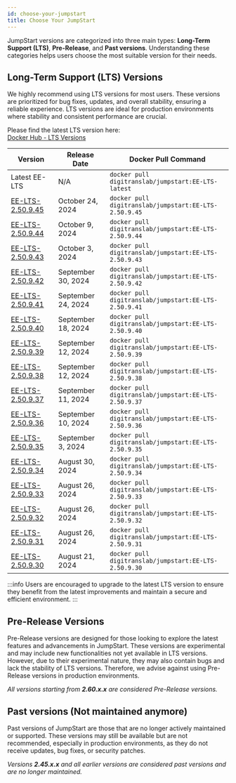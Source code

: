 ```yaml
---
id: choose-your-jumpstart
title: Choose Your JumpStart
---
```


JumpStart versions are categorized into three main types: **Long-Term Support (LTS)**,  **Pre-Release**, and **Past versions**. Understanding these categories helps users choose the most suitable version for their needs.

## Long-Term Support (LTS) Versions

We highly recommend using LTS versions for most users. These versions are prioritized for bug fixes, updates, and overall stability, ensuring a reliable experience. LTS versions are ideal for production environments where stability and consistent performance are crucial.

Please find the latest LTS version here: <br/>
[Docker Hub - LTS Versions](https://hub.docker.com/r/digitranslab/jumpstart/tags?page_size=&ordering=&name=EE-LTS) 

| Version | Release Date | Docker Pull Command |
|---------|--------------|----------------------|
| Latest EE-LTS | N/A | `docker pull digitranslab/jumpstart:EE-LTS-latest` |
| [EE-LTS-2.50.9.45](https://hub.docker.com/layers/digitranslab/jumpstart/EE-LTS-2.50.9.45/images/sha256-cb0030d66415ac52d156608fee2de8ce400cd4b2a7b3f865be331d13d939c883?context=explore) | October 24, 2024 | `docker pull digitranslab/jumpstart:EE-LTS-2.50.9.45` |
| [EE-LTS-2.50.9.44](https://hub.docker.com/layers/digitranslab/jumpstart/EE-LTS-2.50.9.44/images/sha256-739781626ba3b7a61890d5e6b633099fee12e0e14aa3d176ceafe102f4b4ca98?context=explore) | October 9, 2024 | `docker pull digitranslab/jumpstart:EE-LTS-2.50.9.44` |
| [EE-LTS-2.50.9.43](https://hub.docker.com/layers/digitranslab/jumpstart/EE-LTS-2.50.9.43/images/sha256-5d1cdd349872279ff23da9332dc0ec71c4ad637b35b728c44211f21fd206fa1c?context=explore) | October 3, 2024 | `docker pull digitranslab/jumpstart:EE-LTS-2.50.9.43` |
| [EE-LTS-2.50.9.42](https://hub.docker.com/layers/digitranslab/jumpstart/EE-LTS-2.50.9.42/images/sha256-767102dd525db7e4f2770d55db5a5862d1cc1507f752722d6eb24bae609fada7?context=explore) | September 30, 2024 | `docker pull digitranslab/jumpstart:EE-LTS-2.50.9.42` |
| [EE-LTS-2.50.9.41](https://hub.docker.com/layers/digitranslab/jumpstart/EE-LTS-2.50.9.41/images/sha256-d36444747af6f81d4456ca4d1f7dcf92c3e77e13e23ca9407c22de1c62451bd7?context=explore) | September 24, 2024 | `docker pull digitranslab/jumpstart:EE-LTS-2.50.9.41` |
| [EE-LTS-2.50.9.40](https://hub.docker.com/layers/digitranslab/jumpstart/EE-LTS-2.50.9.40/images/sha256-26338b926568dc514c26988f6cd01f84bb3edf950fac08982365fabb95900f78?context=explore) | September 18, 2024 | `docker pull digitranslab/jumpstart:EE-LTS-2.50.9.40` |
| [EE-LTS-2.50.9.39](https://hub.docker.com/layers/digitranslab/jumpstart/EE-LTS-2.50.9.39/images/sha256-6f1b7a00432e0e29a05adb375d3ddd9da877d6eb53d489be14ca0061953bbb57?context=explore) | September 12, 2024 | `docker pull digitranslab/jumpstart:EE-LTS-2.50.9.39` |
| [EE-LTS-2.50.9.38](https://hub.docker.com/layers/digitranslab/jumpstart/EE-LTS-2.50.9.38/images/sha256-1974afb5f8483f4bfb7bf7575d7d8b4f0f7747dd7c88139cbf559c3ce8b1fdbd?context=explore) | September 12, 2024 | `docker pull digitranslab/jumpstart:EE-LTS-2.50.9.38` |
| [EE-LTS-2.50.9.37](https://hub.docker.com/layers/digitranslab/jumpstart/EE-LTS-2.50.9.37/images/sha256-b1a13a5424bf14af77bb455f39e07d2a774303bcf4286aa7bd6d0a78c1a58e59?context=explore) | September 11, 2024 | `docker pull digitranslab/jumpstart:EE-LTS-2.50.9.37` |
| [EE-LTS-2.50.9.36](https://hub.docker.com/layers/digitranslab/jumpstart/EE-LTS-2.50.9.36/images/sha256-969ae46a17c5873882641b7e23b02e087874194d9546e0a55d21d49044becd9e?context=explore) | September 10, 2024 | `docker pull digitranslab/jumpstart:EE-LTS-2.50.9.36` |
| [EE-LTS-2.50.9.35](https://hub.docker.com/layers/digitranslab/jumpstart/EE-LTS-2.50.9.35/images/sha256-8a1b0014d470aff108ad75fd6982e01696740f2154a3bb49f08671b93d55485b?context=explore) | September 3, 2024 | `docker pull digitranslab/jumpstart:EE-LTS-2.50.9.35` |
| [EE-LTS-2.50.9.34](https://hub.docker.com/layers/digitranslab/jumpstart/EE-LTS-2.50.9.34/images/sha256-95af52997ec5b42fd5435bfef2f8996d0acc8234ae0541e155705ea4c689b272?context=explore) | August 30, 2024 | `docker pull digitranslab/jumpstart:EE-LTS-2.50.9.34` |
| [EE-LTS-2.50.9.33](https://hub.docker.com/layers/digitranslab/jumpstart/EE-LTS-2.50.9.33/images/sha256-e231b959a7e5e1455235d344ceffeaa34b482d925d9676e5169f58e966c59fbb?context=explore) | August 26, 2024 | `docker pull digitranslab/jumpstart:EE-LTS-2.50.9.33` |
| [EE-LTS-2.50.9.32](https://hub.docker.com/layers/digitranslab/jumpstart/EE-LTS-2.50.9.32/images/sha256-e231b959a7e5e1455235d344ceffeaa34b482d925d9676e5169f58e966c59fbb?context=explore) | August 26, 2024 | `docker pull digitranslab/jumpstart:EE-LTS-2.50.9.32` |
| [EE-LTS-2.50.9.31](https://hub.docker.com/layers/digitranslab/jumpstart/EE-LTS-2.50.9.31/images/sha256-9610b8a125ea622a4b07c17657c44e04e1b582df8a18c228bab3a876cdc49407?context=explore) | August 26, 2024 | `docker pull digitranslab/jumpstart:EE-LTS-2.50.9.31` |
| [EE-LTS-2.50.9.30](https://hub.docker.com/layers/digitranslab/jumpstart/EE-LTS-2.50.9.30/images/sha256-a7b0967aca4c4d29e423a78e91a7084073e2750d0a67fa2a8926d0da5eaf4ad4?context=explore) | August 21, 2024 | `docker pull digitranslab/jumpstart:EE-LTS-2.50.9.30` |

:::info
Users are encouraged to upgrade to the latest LTS version to ensure they benefit from the latest improvements and maintain a secure and efficient environment. 
:::

## Pre-Release Versions

Pre-Release versions are designed for those looking to explore the latest features and advancements in JumpStart. These versions are experimental and may include new functionalities not yet available in LTS versions. However, due to their experimental nature, they may also contain bugs and lack the stability of LTS versions. Therefore, we advise against using Pre-Release versions in production environments.

*All versions starting from **2.60.x.x** are considered Pre-Release versions.*

## Past versions (Not maintained anymore)

Past versions of JumpStart are those that are no longer actively maintained or supported. These versions may still be available but are not recommended, especially in production environments, as they do not receive updates, bug fixes, or security patches. 

*Versions **2.45.x.x** and all earlier versions are considered past versions and are no longer maintained.*